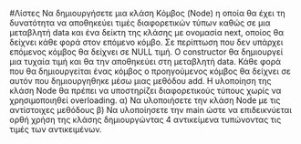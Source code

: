#Λίστες
Nα δημιουργήσετε μια κλάση Κόμβος (Node) η οποία θα έχει τη δυνατότητα να αποθηκεύει τιμές διαφορετικών τύπων καθώς σε μια μεταβλητή data και ένα δείκτη της κλάσης με ονομασία next, οποίος θα δείχνει κάθε φορά στον επόμενο κόμβο. Σε περίπτωση που δεν υπάρχει επόμενος κόμβος θα δείχνει σε NULL τιμή. Ο constructor θα δημιουργεί μια τυχαία τιμή και θα την αποθηκεύει στη μεταβλητή data. Κάθε φορά που θα δημιουργείται ένας κόμβος ο προηγούμενος κόμβος θα δείχνει σε αυτόν που δημιουργηθηκε μέσω μιας μεθόδου add. H υλοποίηση της κλάση Node θα πρέπει να υποστηρίζει διαφορετικούς τύπους χωρίς να χρησιμοποιηθεί overloading.
α) Να υλοποιήσετε την κλάση Node με τις αντίστοιχες μεθόδους
β) Να υλοποίησετε την main ώστε να επιδεικνύεται ορθή χρήση της κλάσης δημιουργώντας 4 αντικείμενα τυπώνοντας τις τιμές των αντικειμένων.